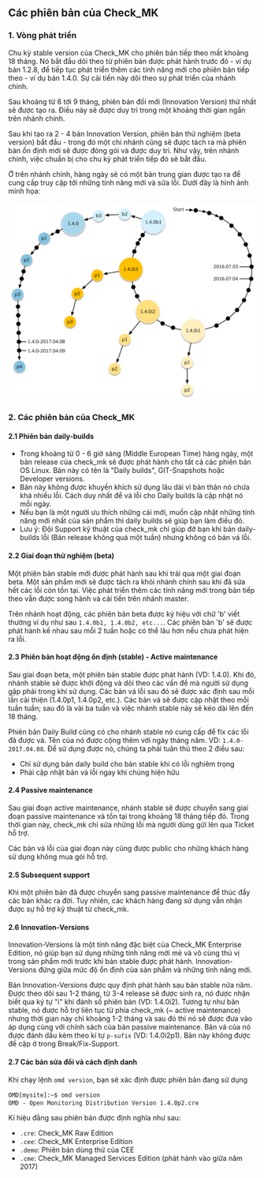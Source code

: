 ## Các phiên bản của Check_MK

### 1. Vòng phát triển

Chu kỳ stable version của Check_MK cho phiên bản tiếp theo mất khoảng 18 tháng. Nó bắt đầu dõi theo từ phiên bản được phát hành trước đó - ví dụ bản 1.2.8, để tiếp tục phát triển thêm các tính năng mới cho phiên bản tiếp theo - ví dụ bản 1.4.0. Sự cải tiến này dõi theo sự phát triển của nhánh chính.

Sau khoảng từ 6 tới 9 tháng, phiên bản đổi mới (Innovation Version) thứ nhất sẽ được tạo ra. Điều này sẽ được duy trì trong một khoảng thời gian ngắn trên nhánh chính.

Sau khi tạo ra 2 - 4 bản Innovation Version, phiên bản thử nghiệm (beta version) bắt đầu - trong đó một chi nhánh cũng sẽ được tách ra mà phiên bản ổn định mới sẽ được đóng gói và được duy trì. Như vậy, trên nhánh chính, việc chuẩn bị cho chu kỳ phát triển tiếp đó sẽ bắt đầu.

Ở trên nhánh chính, hàng ngày sẽ có một bản trung gian được tạo ra để cung cấp truy cập tới những tính năng mới và sửa lỗi. Dưới đây là hình ảnh minh họa:

<img src="/images/development_cycle.png" />

### 2. Các phiên bản của Check_MK

#### 2.1 Phiên bản daily-builds

- Trong khoảng từ 0 - 6 giờ sáng (Middle European Time) hàng ngày, một bản release của check_mk sẽ được phát hành cho tất cả các phiên bản OS Linux. Bản này có tên là "Daily builds", GIT-Snapshots hoặc Developer versions.
- Bản này không được khuyến khích sử dụng lâu dài vì bản thân nó chứa khá nhiều lỗi. Cách duy nhất để vá lỗi cho Daily builds là cập nhật nó mỗi ngày.
- Nếu bạn là một người ưu thích những cái mới, muốn cập nhật những tính năng mới nhất của sản phẩm thì daily builds sẽ giúp bạn làm điều đó.
- Lưu ý: Đội Support kỹ thuật của check_mk chỉ giúp đỡ bạn khi bản daily-builds lỗi (Bản release không quá một tuần) nhưng không có bản vá lỗi.

#### 2.2 Giai đoạn thử nghiệm (beta)

Một phiên bản stable mới được phát hành sau khi trải qua một giai đoạn beta. Một sản phẩm mới sẽ được tách ra khỏi nhánh chính sau khi đã sửa hết các lỗi còn tồn tại. Việc phát triển thêm các tính năng mới trong bản tiếp theo vẫn được song hành và cải tiến trên nhánh master.

Trên nhánh hoạt động, các phiên bản beta được ký hiệu với chữ 'b' viết thường ví dụ như sau `1.4.0b1, 1.4.0b2, etc...`. Các phiên bản 'b' sẽ được phát hành kế nhau sau mỗi 2 tuần hoặc có thể lâu hơn nếu chưa phát hiện ra lỗi.

#### 2.3 Phiên bản hoạt động ổn định (stable) - Active maintenance

Sau giai đoạn beta, một phiên bản stable được phát hành (VD: 1.4.0). Khi đó, nhánh stable sẽ được khởi động và dõi theo các vấn đề mà người sử dụng gặp phải trong khi sử dụng. Các bản vá lỗi sau đó sẽ được xác định sau mỗi lần cải thiện (1.4.0p1, 1.4.0p2, etc.). Các bản vá sẽ được cập nhật theo mỗi tuần tuần; sau đó là vài ba tuần và việc nhánh stable này sẽ kéo dài lên đến 18 tháng. 

Phiên bản Daily Build cũng có cho nhánh stable nó cung cấp để fix các lỗi đã được vá. Tên của nó được cộng thêm với ngày tháng năm. VD: `1.4.0-2017.04.08`. Để sử dụng được nó, chúng ta phải tuân thủ theo 2 điều sau:
- Chỉ sử dụng bản daily build cho bản stable khi có lỗi nghiêm trọng
- Phải cập nhật bản vá lỗi ngay khi chúng hiện hữu

#### 2.4 Passive maintenance

Sau giai đoạn active maintenance, nhánh stable sẽ được chuyển sang giai đoạn passive maintenance và tồn tại trong khoảng 18 tháng tiếp đó.
Trong thời gian này, check_mk chỉ sửa những lỗi mà người dùng gửi lên qua Ticket hỗ trợ.

Các bản vá lỗi của giai đoạn này cũng được public cho những khách hàng sử dụng không mua gói hỗ trợ.

#### 2.5 Subsequent support

Khi một phiên bản đã được chuyển sang passive maintenance để thúc đẩy các bản khác ra đời.  Tuy nhiên, các khách hàng đang sử dụng vẫn nhận được sự hỗ trợ kỹ thuật từ check_mk. 

#### 2.6 Innovation-Versions

Innovation-Versions là một tính năng đặc biệt của Check_MK Enterprise Edition, nó giúp bạn sử dụng những tính năng mới mẻ và vô cùng thú vị trong sản phẩm mới trước khi bản stable được phát hành. Innovation-Versions đứng giữa mức độ ổn định của sản phẩm và những tính năng mới. 

Bản Innovation-Versions được quy định phát hành sau bản stable nửa năm. Được theo dõi sau 1-2 tháng, từ 3-4 release sẽ được sinh ra, nó được nhận biết qua ký tự "i" khi đánh số phiên bản (VD: 1.4.0i2). Tương tự như bản stable, nó được hỗ trợ liên tục từ phía check_mk  (~ active maintenance) nhưng thời gian này chỉ khoảng 1-2 tháng và sau đó thì nó sẽ được đưa vào áp dụng cùng với chính sách của bản passive maintenance. Bản vá của nó được đánh dấu kèm theo kí tự `p-sufix` (VD: 1.4.0i2p1). Bản này không được đề cập ở trong Break/Fix-Support.

#### 2.7 Các bản sửa đổi và cách định danh

Khi chạy lệnh `omd version`, bạn sẽ xác định được phiên bản đang sử dụng

```
OMD[mysite]:~$ omd version
OMD - Open Monitoring Distribution Version 1.4.0p2.cre
```

Kí hiệu đằng sau phiên bản được định nghĩa như sau:

- `.cre`: Check_MK Raw Edition
- `.cee`: Check_MK Enterprise Edition
- `.demo`: Phiên bản dùng thử của CEE
- `.cme`: Check_MK Managed Services Edition (phát hành vào giữa năm 2017)